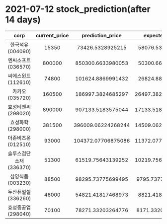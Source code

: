 # 2021-07-12 stock_prediction(after 14 days)

|   corp   |   current_price   |   prediction_price   |   expected_profit   |
|:--------:|:-----------------:|:--------------------:|:-------------------:|
|한국석유(004090)|15350|73426.5328925215|58076.5328925215|
|엔씨소프트(036570)|800000|850300.6633980053|50300.6633980053|
|씨에스윈드(112610)|74800|101624.8869991432|26824.8869991432|
|카카오(035720)|160500|186997.3824685297|26497.382468529686|
|효성티앤씨(298020)|890000|907133.5183575044|17133.518357504392|
|효성화학(298000)|381500|396009.06224268244|14509.062242682441|
|더존비즈온(012510)|93000|104372.07706875086|11372.077068750863|
|솔루스첨단소재(336370)|51300|61519.75643139252|10219.756431392518|
|삼양식품(003230)|88500|98295.73775699495|9795.737756994946|
|두산퓨얼셀(336260)|46000|54821.41817468973|8821.41817468973|
|효성중공업(298040)|70100|78271.33203264776|8171.332032647755|
